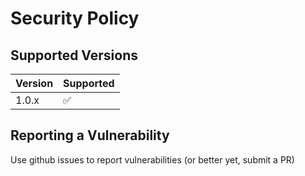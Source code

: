 # Security Policy

## Supported Versions

| Version | Supported          |
| ------- | ------------------ |
| 1.0.x   | :white_check_mark: |              |

## Reporting a Vulnerability

Use github issues to report vulnerabilities (or better yet, submit a PR)
